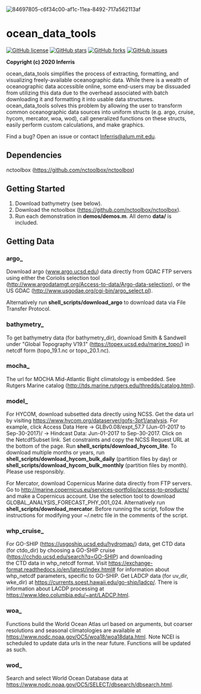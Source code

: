 ![84697805-c6f34c00-af1c-11ea-8492-717a562113af](https://user-images.githubusercontent.com/24570061/85356569-4664ba80-b4dd-11ea-9ec7-8ec26df76dcf.png)

# ocean_data_tools 

[![GitHub license](https://img.shields.io/github/license/lnferris/ocean_data_tools)](https://github.com/lnferris/ocean_data_tools/blob/master/LICENSE) [![GitHub stars](https://img.shields.io/github/stars/lnferris/ocean_data_tools)](https://github.com/lnferris/ocean_data_tools/stargazers) [![GitHub forks](https://img.shields.io/github/forks/lnferris/ocean_data_tools)](https://github.com/lnferris/ocean_data_tools/network) [![GitHub issues](https://img.shields.io/github/issues/lnferris/ocean_data_tools)](https://github.com/lnferris/ocean_data_tools/issues)

**Copyright (c) 2020 lnferris** 

ocean_data_tools simplifies the process of extracting, formatting, and visualizing freely-available oceanographic data. While there is a wealth of oceanographic data accessible online, some end-users may be dissuaded from utilizing this data due to the overhead associated with batch downloading it and formatting it into usable data structures. ocean_data_tools solves this problem by allowing the user to transform common oceanographic data sources into uniform structs (e.g. argo, cruise, hycom, mercator, woa, wod), call generalized functions on these structs, easily perform custom calculations, and make graphics.

Find a bug? Open an issue or contact lnferris@alum.mit.edu.

## Dependencies

nctoolbox (https://github.com/nctoolbox/nctoolbox)

## Getting Started

1. Download bathymetry (see below).
2. Download the nctoolbox (https://github.com/nctoolbox/nctoolbox).
3. Run each demonstration in **demos/demos.m**. All demo **data/** is included.

## Getting Data

### argo_

Download argo (www.argo.ucsd.edu) data directly from GDAC FTP servers using either the Coriolis selection tool (http://www.argodatamgt.org/Access-to-data/Argo-data-selection), or the US GDAC (http://www.usgodae.org/cgi-bin/argo_select.pl).

Alternatively run **shell_scripts/download_argo** to download data via File Transfer Protocol.

### bathymetry_

To get bathymetry data (for bathymetry_dir), download Smith & Sandwell under "Global Topography V19.1" (https://topex.ucsd.edu/marine_topo/) in netcdf form (topo_19.1.nc or topo_20.1.nc).

### mocha_

The url for MOCHA Mid-Atlantic Bight climatology is embedded. See Rutgers Marine catalog (http://tds.marine.rutgers.edu/thredds/catalog.html).

### model_

For HYCOM, download subsetted data directly using NCSS. Get the data url by visiting https://www.hycom.org/dataserver/gofs-3pt1/analysis. For example, click Access Data Here -> GLBv0.08/expt_57.7 (Jun-01-2017 to Sep-30-2017)/ -> Hindcast Data: Jun-01-2017 to Sep-30-2017. Click on the NetcdfSubset link. Set constraints and copy the NCSS Request URL at the bottom of the page. Run **shell_scripts/download_hycom_lite**. To download multiple months or years, run **shell_scripts/download_hycom_bulk_daily** (partition files by day) or **shell_scripts/download_hycom_bulk_monthly** (partition files by month). Please use responsibly.

For Mercator, download Copernicus Marine data directly from FTP servers. Go to http://marine.copernicus.eu/services-portfolio/access-to-products/ and make a Copernicus account. Use the selection tool to download GLOBAL_ANALYSIS_FORECAST_PHY_001_024. Alternatively run **shell_scripts/download_mercator**. Before running the script, follow the instructions for modifying your ~/.netrc file in the comments of the script.

### whp_cruise_

For GO-SHIP (https://usgoship.ucsd.edu/hydromap/) data, get CTD data (for ctdo_dir) by choosing a GO-SHIP cruise (https://cchdo.ucsd.edu/search?q=GO-SHIP) and downloading the CTD data in whp_netcdf format. 
Visit https://exchange-format.readthedocs.io/en/latest/index.html# for information about whp_netcdf parameters, specific to GO-SHIP. Get LADCP data (for uv_dir, wke_dir) at https://currents.soest.hawaii.edu/go-ship/ladcp/. There is information about LACDP processing at https://www.ldeo.columbia.edu/~ant/LADCP.html.

### woa_

Functions build the World Ocean Atlas url based on arguments, but coarser resolutions and seasonal climatologies are available at https://www.nodc.noaa.gov/OC5/woa18/woa18data.html. Note NCEI is scheduled to update data urls in the near future. Functions will be updated as such.

### wod_

Search and select World Ocean Database data at https://www.nodc.noaa.gov/OC5/SELECT/dbsearch/dbsearch.html.
